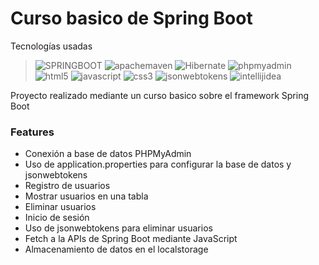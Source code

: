 # Curso basico de Spring Boot

Tecnologías usadas

><img alt='SPRINGBOOT' src='https://img.shields.io/badge/SPRING_BOOT-100000?style=for-the-badge&logo=SPRINGBOOT&logoColor=72B545&labelColor=FFFFFF&color=FFFFFF'/> <img alt='apachemaven' src='https://img.shields.io/badge/apache_maven-100000?style=for-the-badge&logo=apachemaven&logoColor=B92A4B&labelColor=FFFFFF&color=FFFFFF'/> <img alt='Hibernate' src='https://img.shields.io/badge/Hibernate-100000?style=for-the-badge&logo=Hibernate&logoColor=BEB17D&labelColor=FFFFFF&color=FFFFFF'/> <img alt='phpmyadmin' src='https://img.shields.io/badge/phpmyadmin-100000?style=for-the-badge&logo=phpmyadmin&logoColor=7676A4&labelColor=FFFFFF&color=FFFFFF'/> <img alt='html5' src='https://img.shields.io/badge/html5-100000?style=for-the-badge&logo=html5&logoColor=E6532D&labelColor=FFFFFF&color=FFFFFF'/> <img alt='javascript' src='https://img.shields.io/badge/javascript-100000?style=for-the-badge&logo=javascript&logoColor=F7E025&labelColor=FFFFFF&color=FFFFFF'/> <img alt='css3' src='https://img.shields.io/badge/css3-100000?style=for-the-badge&logo=css3&logoColor=1C76B8&labelColor=FFFFFF&color=FFFFFF'/> <img alt='jsonwebtokens' src='https://img.shields.io/badge/jsonwebtokens-100000?style=for-the-badge&logo=jsonwebtokens&logoColor=1C1B1B&labelColor=FFFFFF&color=FFFFFF'/> <img alt='intellijidea' src='https://img.shields.io/badge/intellijidea-100000?style=for-the-badge&logo=intellijidea&logoColor=000000&labelColor=FFFFFF&color=FFFFFF'/>

Proyecto realizado mediante un curso basico sobre el framework Spring Boot

### Features

- Conexión a base de datos PHPMyAdmin
- Uso de application.properties para configurar la base de datos y jsonwebtokens
- Registro de usuarios
- Mostrar usuarios en una tabla
- Eliminar usuarios
- Inicio de sesión
- Uso de jsonwebtokens para eliminar usuarios
- Fetch a la APIs de Spring Boot mediante JavaScript
- Almacenamiento de datos en el localstorage
